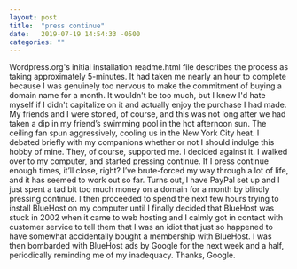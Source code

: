 ```yaml
---
layout: post
title:  "press continue"
date:   2019-07-19 14:54:33 -0500
categories: ""
---
```


Wordpress.org's initial installation readme.html file describes the process as taking approximately 5-minutes. It had taken me nearly an hour to complete because I was genuinely too nervous to make the commitment of buying a domain name for a month. It wouldn't be too much, but I knew I'd hate myself if I didn't capitalize on it and actually enjoy the purchase I had made.
My friends and I were stoned, of course, and this was not long after we had taken a dip in my friend’s swimming pool in the hot afternoon sun. The ceiling fan spun aggressively, cooling us in the New York City heat. I debated briefly with my companions whether or not I should indulge this hobby of mine. They, of course, supported me. I decided against it.
I walked over to my computer, and started pressing continue. If I press continue enough times, it’ll close, right? I’ve brute-forced my way through a lot of life, and it has seemed to work out so far. Turns out, I have PayPal set up and I just spent a tad bit too much money on a domain for a month by blindly pressing continue. I then proceeded to spend the next few hours trying to install BlueHost on my computer until I finally decided that BlueHost was stuck in 2002 when it came to web hosting and I calmly got in contact with customer service to tell them that I was an idiot that just so happened to have somewhat accidentally bought a membership with BlueHost. I was then bombarded with BlueHost ads by Google for the next week and a half, periodically reminding me of my inadequacy. Thanks, Google.